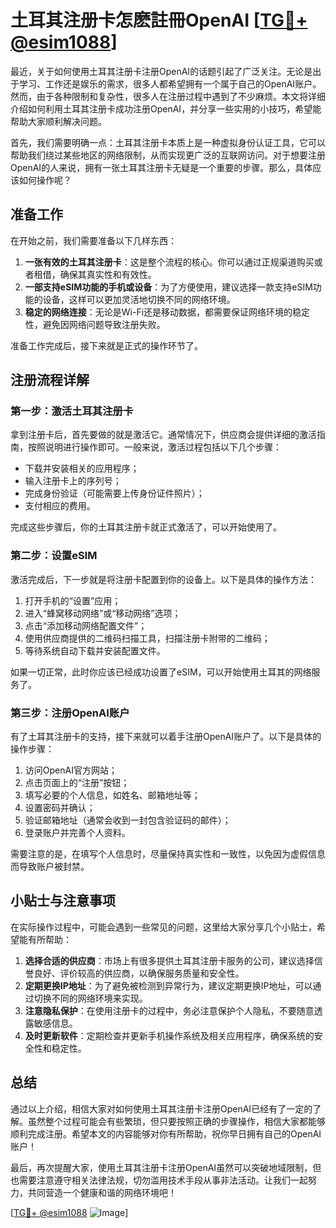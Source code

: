 # 土耳其注册卡怎麽註冊OpenAI [[TG💪+ @esim1088](https://t.me/s/esim1088)]

最近，关于如何使用土耳其注册卡注册OpenAI的话题引起了广泛关注。无论是出于学习、工作还是娱乐的需求，很多人都希望拥有一个属于自己的OpenAI账户。然而，由于各种限制和复杂性，很多人在注册过程中遇到了不少麻烦。本文将详细介绍如何利用土耳其注册卡成功注册OpenAI，并分享一些实用的小技巧，希望能帮助大家顺利解决问题。

首先，我们需要明确一点：土耳其注册卡本质上是一种虚拟身份认证工具，它可以帮助我们绕过某些地区的网络限制，从而实现更广泛的互联网访问。对于想要注册OpenAI的人来说，拥有一张土耳其注册卡无疑是一个重要的步骤。那么，具体应该如何操作呢？

## 准备工作

在开始之前，我们需要准备以下几样东西：

1. **一张有效的土耳其注册卡**：这是整个流程的核心。你可以通过正规渠道购买或者租借，确保其真实性和有效性。
2. **一部支持eSIM功能的手机或设备**：为了方便使用，建议选择一款支持eSIM功能的设备，这样可以更加灵活地切换不同的网络环境。
3. **稳定的网络连接**：无论是Wi-Fi还是移动数据，都需要保证网络环境的稳定性，避免因网络问题导致注册失败。

准备工作完成后，接下来就是正式的操作环节了。

## 注册流程详解

### 第一步：激活土耳其注册卡

拿到注册卡后，首先要做的就是激活它。通常情况下，供应商会提供详细的激活指南，按照说明进行操作即可。一般来说，激活过程包括以下几个步骤：

- 下载并安装相关的应用程序；
- 输入注册卡上的序列号；
- 完成身份验证（可能需要上传身份证件照片）；
- 支付相应的费用。

完成这些步骤后，你的土耳其注册卡就正式激活了，可以开始使用了。

### 第二步：设置eSIM

激活完成后，下一步就是将注册卡配置到你的设备上。以下是具体的操作方法：

1. 打开手机的“设置”应用；
2. 进入“蜂窝移动网络”或“移动网络”选项；
3. 点击“添加移动网络配置文件”；
4. 使用供应商提供的二维码扫描工具，扫描注册卡附带的二维码；
5. 等待系统自动下载并安装配置文件。

如果一切正常，此时你应该已经成功设置了eSIM，可以开始使用土耳其的网络服务了。

### 第三步：注册OpenAI账户

有了土耳其注册卡的支持，接下来就可以着手注册OpenAI账户了。以下是具体的操作步骤：

1. 访问OpenAI官方网站；
2. 点击页面上的“注册”按钮；
3. 填写必要的个人信息，如姓名、邮箱地址等；
4. 设置密码并确认；
5. 验证邮箱地址（通常会收到一封包含验证码的邮件）；
6. 登录账户并完善个人资料。

需要注意的是，在填写个人信息时，尽量保持真实性和一致性，以免因为虚假信息而导致账户被封禁。

## 小贴士与注意事项

在实际操作过程中，可能会遇到一些常见的问题，这里给大家分享几个小贴士，希望能有所帮助：

1. **选择合适的供应商**：市场上有很多提供土耳其注册卡服务的公司，建议选择信誉良好、评价较高的供应商，以确保服务质量和安全性。
2. **定期更换IP地址**：为了避免被检测到异常行为，建议定期更换IP地址，可以通过切换不同的网络环境来实现。
3. **注意隐私保护**：在使用注册卡的过程中，务必注意保护个人隐私，不要随意透露敏感信息。
4. **及时更新软件**：定期检查并更新手机操作系统及相关应用程序，确保系统的安全性和稳定性。

## 总结

通过以上介绍，相信大家对如何使用土耳其注册卡注册OpenAI已经有了一定的了解。虽然整个过程可能会有些繁琐，但只要按照正确的步骤操作，相信大家都能够顺利完成注册。希望本文的内容能够对你有所帮助，祝你早日拥有自己的OpenAI账户！

最后，再次提醒大家，使用土耳其注册卡注册OpenAI虽然可以突破地域限制，但也需要注意遵守相关法律法规，切勿滥用技术手段从事非法活动。让我们一起努力，共同营造一个健康和谐的网络环境吧！

[[TG💪+ @esim1088](https://t.me/s/esim1088) ![Image](https://i.postimg.cc/4NQfJmqS/Snipaste-2025-05-13-00-14-12.png)]